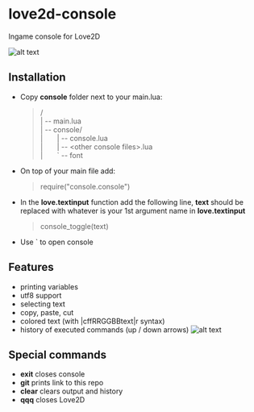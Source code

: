 # love2d-console
Ingame console for Love2D

![alt text](https://i.imgur.com/oSsRtCR.png)

## Installation
- Copy **console** folder next to your main.lua:
   >/</br>
| -- main.lua<br>
| -- console/<br>
|&emsp;&emsp;| -- console.lua<br>
|&emsp;&emsp;| -- \<other console files\>.lua<br>
|&emsp;&emsp;` -- font<br>

- On top of your main file add:
   >require("console.console")

- In the **love.textinput** function add the following line, **text** should be replaced with whatever is your 1st argument name in **love.textinput**<br>
   >console_toggle(text)

- Use ` to open console

## Features
- printing variables
- utf8 support
- selecting text
- copy, paste, cut
- colored text (with |cffRRGGBBtext|r syntax)
- history of executed commands (up / down arrows)
![alt text](https://i.imgur.com/IkrFHCe.png)

## Special commands
- **exit** closes console
- **git** prints link to this repo
- **clear** clears output and history
- **qqq** closes Love2D
